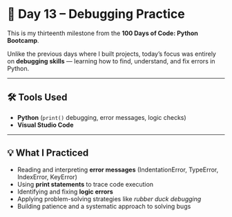 # 🎯 Day 13 – Debugging Practice  

This is my thirteenth milestone from the **100 Days of Code: Python Bootcamp**.  

Unlike the previous days where I built projects, today’s focus was entirely on **debugging skills** — learning how to find, understand, and fix errors in Python.  

---

## 🛠 Tools Used  
- **Python** (`print()` debugging, error messages, logic checks)  
- **Visual Studio Code**  

---

## 💡 What I Practiced  
- Reading and interpreting **error messages** (IndentationError, TypeError, IndexError, KeyError)  
- Using **print statements** to trace code execution  
- Identifying and fixing **logic errors**  
- Applying problem-solving strategies like *rubber duck debugging*  
- Building patience and a systematic approach to solving bugs  


